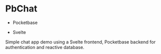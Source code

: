 # PbChat

- Pocketbase

- Svelte

Simple chat app demo using a Svelte frontend, Pocketbase backend for authentication and  reactive database.
